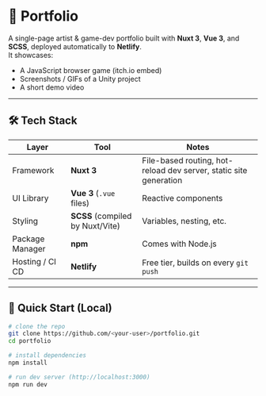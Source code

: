 # 🎨 Portfolio

A single-page artist & game-dev portfolio built with **Nuxt 3**, **Vue 3**, and **SCSS**, deployed automatically to **Netlify**.  
It showcases:

* A JavaScript browser game (itch.io embed)
* Screenshots / GIFs of a Unity project
* A short demo video

---

## 🛠 Tech Stack

| Layer | Tool | Notes |
|-------|------|-------|
| Framework | **Nuxt 3** | File-based routing, hot-reload dev server, static site generation |
| UI Library | **Vue 3** (`.vue` files) | Reactive components |
| Styling | **SCSS** (compiled by Nuxt/Vite) | Variables, nesting, etc. |
| Package Manager | **npm** | Comes with Node.js |
| Hosting / CI CD | **Netlify** | Free tier, builds on every `git push` |

---

## 🚀 Quick Start (Local)

```bash
# clone the repo
git clone https://github.com/<your-user>/portfolio.git
cd portfolio

# install dependencies
npm install

# run dev server (http://localhost:3000)
npm run dev
